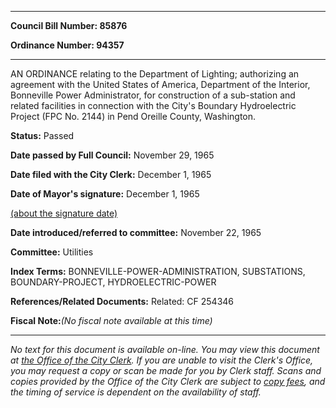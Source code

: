 

********

**Council Bill Number: 85876**
   
**Ordinance Number: 94357**
********

 AN ORDINANCE relating to the Department of Lighting; authorizing an agreement with the United States of America, Department of the Interior, Bonneville Power Administrator, for construction of a sub-station and related facilities in connection with the City's Boundary Hydroelectric Project (FPC No. 2144) in Pend Oreille County, Washington.

**Status:** Passed
   
**Date passed by Full Council:** November 29, 1965
   
**Date filed with the City Clerk:** December 1, 1965
   
**Date of Mayor's signature:** December 1, 1965
   
[(about the signature date)](/~public/approvaldate.htm)
   
   
   
**Date introduced/referred to committee:** November 22, 1965
   
**Committee:** Utilities
   
   
**Index Terms:** BONNEVILLE-POWER-ADMINISTRATION, SUBSTATIONS, BOUNDARY-PROJECT, HYDROELECTRIC-POWER

**References/Related Documents:** Related: CF 254346

**Fiscal Note:**_(No fiscal note available at this time)_
********

_No text for this document is available on-line. You may view this document at [the Office of the City Clerk](http://www.seattle.gov/leg/clerk/contactUs.htm). If you are unable to visit the Clerk's Office, you may request a copy or scan be made for you by Clerk staff. Scans and copies provided by the Office of the City Clerk are subject to [copy fees](http://clerk.seattle.gov/~public/clerkfees.htm), and the timing of service is dependent on the availability of staff._

